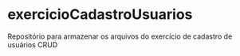 # exercicioCadastroUsuarios
Repositório para armazenar os arquivos do exercício de cadastro de usuários CRUD
